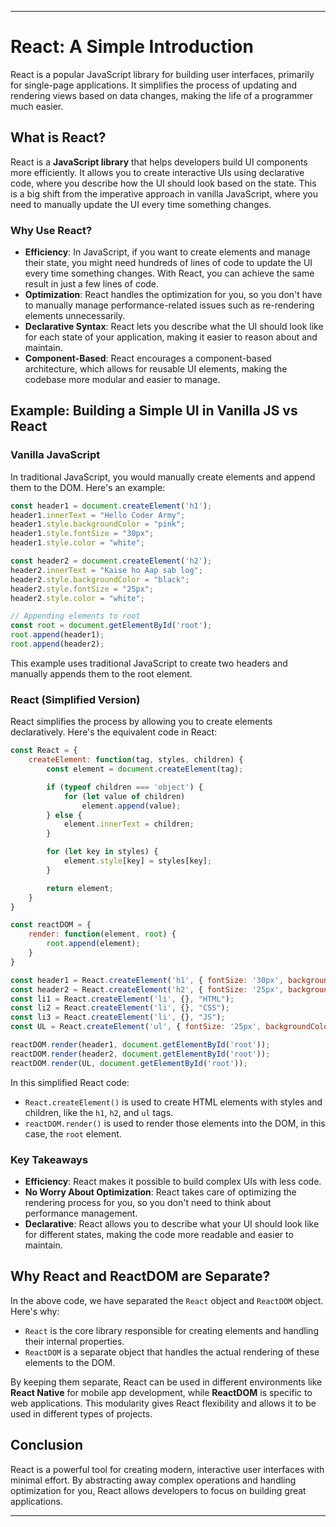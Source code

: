 
---

# React: A Simple Introduction

React is a popular JavaScript library for building user interfaces, primarily for single-page applications. It simplifies the process of updating and rendering views based on data changes, making the life of a programmer much easier.

## What is React?

React is a **JavaScript library** that helps developers build UI components more efficiently. It allows you to create interactive UIs using declarative code, where you describe how the UI should look based on the state. This is a big shift from the imperative approach in vanilla JavaScript, where you need to manually update the UI every time something changes.

### Why Use React?

- **Efficiency**: In JavaScript, if you want to create elements and manage their state, you might need hundreds of lines of code to update the UI every time something changes. With React, you can achieve the same result in just a few lines of code.
- **Optimization**: React handles the optimization for you, so you don't have to manually manage performance-related issues such as re-rendering elements unnecessarily.
- **Declarative Syntax**: React lets you describe what the UI should look like for each state of your application, making it easier to reason about and maintain.
- **Component-Based**: React encourages a component-based architecture, which allows for reusable UI elements, making the codebase more modular and easier to manage.

## Example: Building a Simple UI in Vanilla JS vs React

### Vanilla JavaScript

In traditional JavaScript, you would manually create elements and append them to the DOM. Here's an example:

```javascript
const header1 = document.createElement('h1');
header1.innerText = "Hello Coder Army";
header1.style.backgroundColor = "pink";
header1.style.fontSize = "30px";
header1.style.color = "white";

const header2 = document.createElement('h2');
header2.innerText = "Kaise ho Aap sab log";
header2.style.backgroundColor = "black";
header2.style.fontSize = "25px";
header2.style.color = "white";

// Appending elements to root
const root = document.getElementById('root');
root.append(header1);
root.append(header2);
```

This example uses traditional JavaScript to create two headers and manually appends them to the root element.

### React (Simplified Version)

React simplifies the process by allowing you to create elements declaratively. Here's the equivalent code in React:

```javascript
const React = {
    createElement: function(tag, styles, children) {
        const element = document.createElement(tag);

        if (typeof children === 'object') {
            for (let value of children)
                element.append(value);
        } else {
            element.innerText = children;
        }

        for (let key in styles) {
            element.style[key] = styles[key];
        }

        return element;
    }
}

const reactDOM = {
    render: function(element, root) {
        root.append(element);
    }
}

const header1 = React.createElement('h1', { fontSize: '30px', backgroundColor: 'blue', color: 'white' }, "Hello Coder Army");
const header2 = React.createElement('h2', { fontSize: '25px', backgroundColor: 'black', color: 'white' }, "Kaise ho Aap sab log");
const li1 = React.createElement('li', {}, "HTML");
const li2 = React.createElement('li', {}, "CSS");
const li3 = React.createElement('li', {}, "JS");
const UL = React.createElement('ul', { fontSize: '25px', backgroundColor: 'black', color: 'white' }, [li1, li2, li3]);

reactDOM.render(header1, document.getElementById('root'));
reactDOM.render(header2, document.getElementById('root'));
reactDOM.render(UL, document.getElementById('root'));
```

In this simplified React code:

- `React.createElement()` is used to create HTML elements with styles and children, like the `h1`, `h2`, and `ul` tags.
- `reactDOM.render()` is used to render those elements into the DOM, in this case, the `root` element.

### Key Takeaways

- **Efficiency**: React makes it possible to build complex UIs with less code.
- **No Worry About Optimization**: React takes care of optimizing the rendering process for you, so you don't need to think about performance management.
- **Declarative**: React allows you to describe what your UI should look like for different states, making the code more readable and easier to maintain.

## Why React and ReactDOM are Separate?

In the above code, we have separated the `React` object and `ReactDOM` object. Here's why:

- `React` is the core library responsible for creating elements and handling their internal properties.
- `ReactDOM` is a separate object that handles the actual rendering of these elements to the DOM.

By keeping them separate, React can be used in different environments like **React Native** for mobile app development, while **ReactDOM** is specific to web applications. This modularity gives React flexibility and allows it to be used in different types of projects.

## Conclusion

React is a powerful tool for creating modern, interactive user interfaces with minimal effort. By abstracting away complex operations and handling optimization for you, React allows developers to focus on building great applications.

---